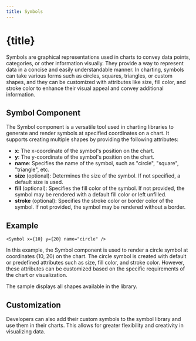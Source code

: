 ```yaml
---
title: Symbols
---
```


# {title}

Symbols are graphical representations used in charts to convey data points, categories, or other information visually. They provide a way to represent data in a concise and easily understandable manner. In charting, symbols can take various forms such as circles, squares, triangles, or custom shapes, and they can be customized with attributes like size, fill color, and stroke color to enhance their visual appeal and convey additional information.

## Symbol Component

The Symbol component is a versatile tool used in charting libraries to generate and render symbols at specified coordinates on a chart. It supports creating multiple shapes by providing the following attributes:

- __x__: The x-coordinate of the symbol's position on the chart.
- __y__: The y-coordinate of the symbol's position on the chart.
- __name__: Specifies the name of the symbol, such as "circle", "square", "triangle", etc.
- __size__ (optional): Determines the size of the symbol. If not specified, a default size is used.
- __fill__ (optional): Specifies the fill color of the symbol. If not provided, the symbol may be rendered with a default fill color or left unfilled.
- __stroke__ (optional): Specifies the stroke color or border color of the symbol. If not provided, the symbol may be rendered without a border.

## Example

```svelte
<Symbol x={10} y={20} name="circle" />
```

In this example, the Symbol component is used to render a circle symbol at coordinates (10, 20) on the chart. The circle symbol is created with default or predefined attributes such as size, fill color, and stroke color. However, these attributes can be customized based on the specific requirements of the chart or visualization.

The sample displays all shapes available in the library.

## Customization

Developers can also add their custom symbols to the symbol library and use them in their charts. This allows for greater flexibility and creativity in visualizing data.
